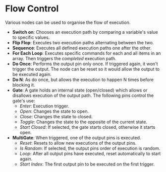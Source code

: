 # Flow Control

Various nodes can be used to organise the flow of execution.
* **Switch on**: Chooses an execution path by comparing a variable's value to specific values.
* **Flip Flop**: Executes two execution paths alternating between the two.
* **Sequence**: Executes all defined execution paths one after the other.
* **For Each Loop**: Executes specific commands for each and all items in an array. Then triggers the *completed* execution path.
* **Do Once**: Performs the output pin only once. If triggered again, it won't trigger the output. The node can be reset so it would allow the output to be executed again.
* **Do N**: As do once, but allows the execution to happen N times before blocking it.
* **Gate**: A gate holds an internal state (open/closed) which allows or disallows execution of the output path. The following pins control the gate's use:
  * *Enter*: Execution trigger.
  * *Open*: Changes the state to open.
  * *Close*: Changes the state to closed.
  * *Toggle*: Changes the state to the opposite of the current state.
  * *Start Closed*: If selected, the gate starts closed, otherwise it starts open.
* **MultiGate**: When triggered, one of the output pins is executed.
  * *Reset*: Resets to allow new executions of the output pins.
  * *Is Random*: If selected, the output pins order of execution is random.
  * *Loop*: After all output pins have executed, reset automatically to start again.
  * *Start Index*: The first output pin to be executed on the first trigger.